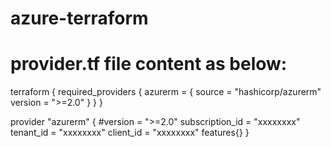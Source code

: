 # azure-terraform

# provider.tf file content as below:

terraform {
  required_providers {
    azurerm = {
      source = "hashicorp/azurerm"
      version = ">=2.0"
    }
  }
}

provider "azurerm" {
  #version = ">=2.0"
  subscription_id = "xxxxxxxx"
  tenant_id       = "xxxxxxxx"
  client_id       = "xxxxxxxx"
  features{}
}
